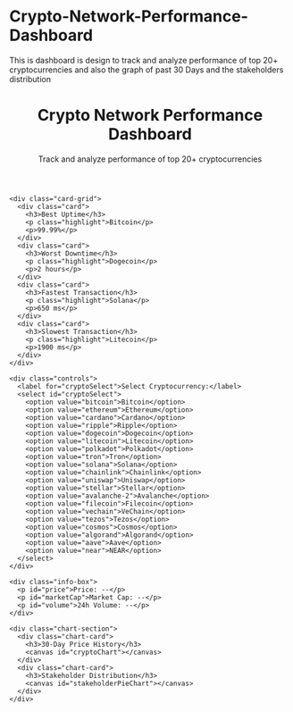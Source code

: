 # Crypto-Network-Performance-Dashboard
This is dashboard is design to track and analyze performance of top 20+ cryptocurrencies and also the graph of past 30 Days and the stakeholders distribution 
<!DOCTYPE html>
<html lang="en">
<head>
  <meta charset="UTF-8" />
  <meta name="viewport" content="width=device-width, initial-scale=1.0" />
  <title>Crypto Network Performance Dashboard</title>
  <link rel="stylesheet" href="styles.css" />
  <script src="https://cdn.jsdelivr.net/npm/chart.js"></script>
</head>
<body>
  <div class="container">
    <header>
      <h1>Crypto Network Performance Dashboard</h1>
      <p class="subtitle">Track and analyze performance of top 20+ cryptocurrencies</p>
    </header>

    <div class="card-grid">
      <div class="card">
        <h3>Best Uptime</h3>
        <p class="highlight">Bitcoin</p>
        <p>99.99%</p>
      </div>
      <div class="card">
        <h3>Worst Downtime</h3>
        <p class="highlight">Dogecoin</p>
        <p>2 hours</p>
      </div>
      <div class="card">
        <h3>Fastest Transaction</h3>
        <p class="highlight">Solana</p>
        <p>650 ms</p>
      </div>
      <div class="card">
        <h3>Slowest Transaction</h3>
        <p class="highlight">Litecoin</p>
        <p>1900 ms</p>
      </div>
    </div>

    <div class="controls">
      <label for="cryptoSelect">Select Cryptocurrency:</label>
      <select id="cryptoSelect">
        <option value="bitcoin">Bitcoin</option>
        <option value="ethereum">Ethereum</option>
        <option value="cardano">Cardano</option>
        <option value="ripple">Ripple</option>
        <option value="dogecoin">Dogecoin</option>
        <option value="litecoin">Litecoin</option>
        <option value="polkadot">Polkadot</option>
        <option value="tron">Tron</option>
        <option value="solana">Solana</option>
        <option value="chainlink">Chainlink</option>
        <option value="uniswap">Uniswap</option>
        <option value="stellar">Stellar</option>
        <option value="avalanche-2">Avalanche</option>
        <option value="filecoin">Filecoin</option>
        <option value="vechain">VeChain</option>
        <option value="tezos">Tezos</option>
        <option value="cosmos">Cosmos</option>
        <option value="algorand">Algorand</option>
        <option value="aave">Aave</option>
        <option value="near">NEAR</option>
      </select>
    </div>

    <div class="info-box">
      <p id="price">Price: --</p>
      <p id="marketCap">Market Cap: --</p>
      <p id="volume">24h Volume: --</p>
    </div>

    <div class="chart-section">
      <div class="chart-card">
        <h3>30-Day Price History</h3>
        <canvas id="cryptoChart"></canvas>
      </div>
      <div class="chart-card">
        <h3>Stakeholder Distribution</h3>
        <canvas id="stakeholderPieChart"></canvas>
      </div>
    </div>
  </div>
  <script src="script.js"></script>
</body>
</html>


